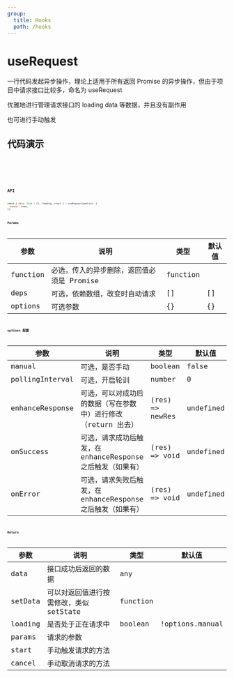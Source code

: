 ```yaml
---
group:
  title: Hooks
  path: /hooks
---
```


# useRequest

一行代码发起异步操作，理论上适用于所有返回 Promise 的异步操作，但由于项目中请求接口比较多，命名为 useRequest

优雅地进行管理请求接口的 loading data 等数据，并且没有副作用

也可进行手动触发

## 代码演示

<code src="./demo/demo1.jsx" />
<code src="./demo/demo2.jsx" />
<code src="./demo/demo3.jsx" />
<code src="./demo/demo4.jsx" />
<code src="./demo/demo5.jsx" />

## API

```javascript
const { data: list = [], loading, start } = useRequest(getList, {
  manual: true,
});
```

### Params

| 参数     | 说明                                       | 类型     | 默认值 |
| -------- | ------------------------------------------ | -------- | ------ |
| function | 必选，传入的异步删除，返回值必须是 Promise | function |        |
| deps     | 可选，依赖数组，改变时自动请求             | []       | []     |
| options  | 可选参数                                   | {}       | {}     |

### options 配置

| 参数            | 说明                                                          | 类型            | 默认值    |
| --------------- | ------------------------------------------------------------- | --------------- | --------- |
| manual          | 可选，是否手动                                                | boolean         | false     |
| pollingInterval | 可选，开启轮训                                                | number          | 0         |
| enhanceResponse | 可选，可以对成功后的数据（写在参数中）进行修改（return 出去） | (res) => newRes | undefined |
| onSuccess       | 可选，请求成功后触发，在 enhanceResponse 之后触发（如果有）   | (res) => void   | undefined |
| onError         | 可选，请求失败后触发，在 enhanceResponse 之后触发（如果有）   | (res) => void   | undefined |

### Return

| 参数    | 说明                                    | 类型     | 默认值          |
| ------- | --------------------------------------- | -------- | --------------- |
| data    | 接口成功后返回的数据                    | any      |                 |
| setData | 可以对返回值进行按需修改，类似 setState | function |                 |
| loading | 是否处于正在请求中                      | boolean  | !options.manual |
| params  | 请求的参数                              |          |
| start   | 手动触发请求的方法                      |          |
| cancel  | 手动取消请求的方法                      |          |
